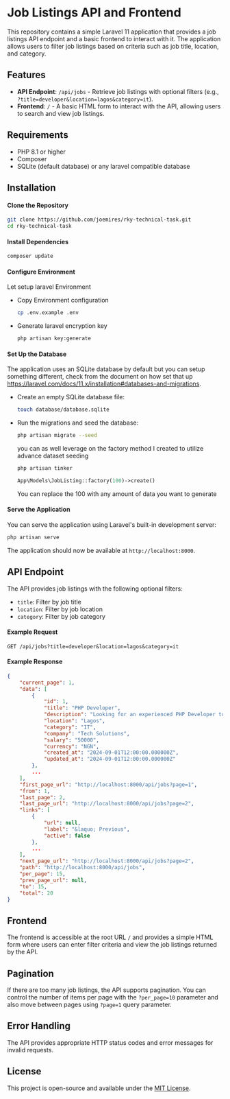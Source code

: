 # Job Listings API and Frontend

This repository contains a simple Laravel 11 application that provides a job listings API endpoint and a basic frontend to interact with it. The application allows users to filter job listings based on criteria such as job title, location, and category.

## Features

- **API Endpoint**: `/api/jobs` - Retrieve job listings with optional filters (e.g., `?title=developer&location=lagos&category=it`).
- **Frontend**: `/` - A basic HTML form to interact with the API, allowing users to search and view job listings.

## Requirements

- PHP 8.1 or higher
- Composer
- SQLite (default database) or any laravel compatible database

## Installation

#### **Clone the Repository**

```bash
git clone https://github.com/joemires/rky-technical-task.git
cd rky-technical-task
```

#### **Install Dependencies**

```bash
composer update
```

#### **Configure Environment**

Let setup laravel Environment

- Copy Environment configuration

    ```bash
    cp .env.example .env
    ```

- Generate laravel encryption key

    ```bash
    php artisan key:generate
    ```

#### **Set Up the Database**

The application uses an SQLite database by default but you can setup something different, check from the document on how set that up https://laravel.com/docs/11.x/installation#databases-and-migrations.

- Create an empty SQLite database file:

    ```bash
    touch database/database.sqlite
    ```

- Run the migrations and seed the database:

    ```bash
    php artisan migrate --seed
    ```
    you can as well leverage on the factory method I created to utilize advance dataset seeding

    ```bash
    php artisan tinker
    ```

    ```php
    App\Models\JobListing::factory(100)->create()
    ```
    You can replace the 100 with any amount of data you want to generate

#### **Serve the Application**

You can serve the application using Laravel's built-in development server:

```bash
php artisan serve
```

The application should now be available at `http://localhost:8000`.

## API Endpoint

The API provides job listings with the following optional filters:

- `title`: Filter by job title
- `location`: Filter by job location
- `category`: Filter by job category

#### **Example Request**

```
GET /api/jobs?title=developer&location=lagos&category=it
```

#### **Example Response**

```json
{
    "current_page": 1,
    "data": [
        {
            "id": 1,
            "title": "PHP Developer",
            "description": "Looking for an experienced PHP Developer to join our dynamic team. Must have experience with Laravel and MySQL.",
            "location": "Lagos",
            "category": "IT",
            "company": "Tech Solutions",
            "salary": "50000",
            "currency": "NGN",
            "created_at": "2024-09-01T12:00:00.000000Z",
            "updated_at": "2024-09-01T12:00:00.000000Z"
        },
        ...
    ],
    "first_page_url": "http://localhost:8000/api/jobs?page=1",
    "from": 1,
    "last_page": 2,
    "last_page_url": "http://localhost:8000/api/jobs?page=2",
    "links": [
        {
            "url": null,
            "label": "&laquo; Previous",
            "active": false
        },
        ...
    ],
    "next_page_url": "http://localhost:8000/api/jobs?page=2",
    "path": "http://localhost:8000/api/jobs",
    "per_page": 15,
    "prev_page_url": null,
    "to": 15,
    "total": 20
}
```

## Frontend

The frontend is accessible at the root URL `/` and provides a simple HTML form where users can enter filter criteria and view the job listings returned by the API.

## Pagination

If there are too many job listings, the API supports pagination. You can control the number of items per page with the `?per_page=10` parameter and also move between pages using `?page=1` query parameter.

## Error Handling

The API provides appropriate HTTP status codes and error messages for invalid requests.

## License

This project is open-source and available under the [MIT License](LICENSE).
